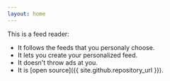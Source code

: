 ```yaml
---
layout: home
---
```


This is a feed reader:

- It follows the feeds that you personaly choose.
- It lets you create your personalized feed.
- It doesn't throw ads at you.
- It is [open source]({{ site.github.repository_url }}).
